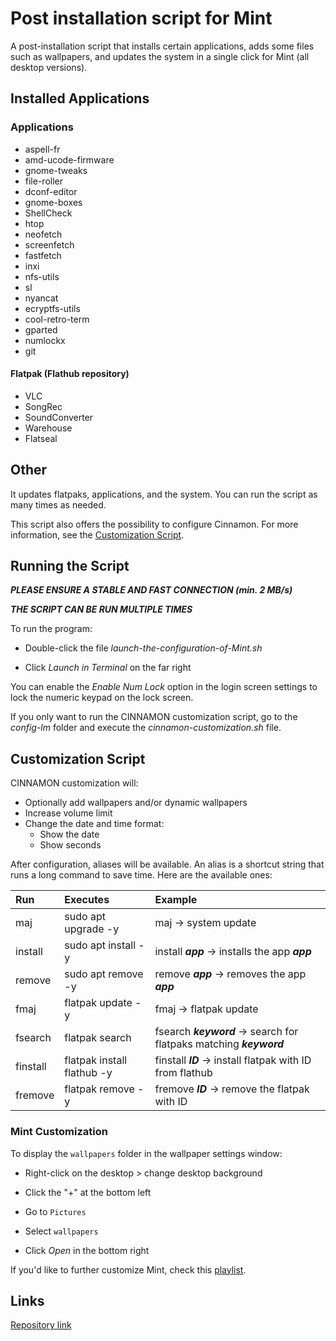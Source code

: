 # **Post installation script for Mint**

A post-installation script that installs certain applications, adds some files such as wallpapers, and updates the system in a single click for Mint (all desktop versions).

## **Installed Applications**

### **Applications**

- aspell-fr  
- amd-ucode-firmware  
- gnome-tweaks  
- file-roller  
- dconf-editor  
- gnome-boxes  
- ShellCheck  
- htop  
- neofetch  
- screenfetch  
- fastfetch  
- inxi  
- nfs-utils  
- sl  
- nyancat  
- ecryptfs-utils  
- cool-retro-term  
- gparted  
- numlockx  
- git  

#### Flatpak (Flathub repository)

- VLC  
- SongRec  
- SoundConverter  
- Warehouse  
- Flatseal  

## **Other**

It updates flatpaks, applications, and the system. You can run the script as many times as needed.

This script also offers the possibility to configure Cinnamon. For more information, see the [Customization Script](#customization-script).

## **Running the Script**

**_PLEASE ENSURE A STABLE AND FAST CONNECTION (min. 2 MB/s)_**

**_THE SCRIPT CAN BE RUN MULTIPLE TIMES_**

To run the program:

- Double-click the file _launch-the-configuration-of-Mint.sh_

- Click _Launch in Terminal_ on the far right

You can enable the _Enable Num Lock_ option in the login screen settings to lock the numeric keypad on the lock screen.

If you only want to run the CINNAMON customization script, go to the _config-lm_ folder and execute the _cinnamon-customization.sh_ file.

## **Customization Script**

CINNAMON customization will:

- Optionally add wallpapers and/or dynamic wallpapers  
- Increase volume limit  
- Change the date and time format:
  - Show the date  
  - Show seconds  

After configuration, aliases will be available. An alias is a shortcut string that runs a long command to save time. Here are the available ones:

| Run           | Executes                        | Example                                                                 |
|:--------------|:--------------------------------|:------------------------------------------------------------------------|
| maj           | sudo apt upgrade -y             | maj -> system update                                                    |
| install       | sudo apt install -y             | install **_app_** -> installs the app **_app_**                         |
| remove        | sudo apt remove -y              | remove **_app_** -> removes the app **_app_**                           |
| fmaj          | flatpak update -y               | fmaj -> flatpak update                                                  |
| fsearch       | flatpak search                  | fsearch **_keyword_** -> search for flatpaks matching **_keyword_**     |
| finstall      | flatpak install flathub -y      | finstall **_ID_** -> install flatpak with ID from flathub              |
| fremove       | flatpak remove -y               | fremove **_ID_** -> remove the flatpak with ID                          |

### **Mint Customization**

To display the `wallpapers` folder in the wallpaper settings window:

- Right-click on the desktop > change desktop background

- Click the "+" at the bottom left

- Go to `Pictures`

- Select `wallpapers`

- Click _Open_ in the bottom right

If you'd like to further customize Mint, check this [playlist](https://youtube.com/playlist?list=PL-xp5bZmT8148dNSbLTQBhEntfp_HeXfu&si=HTQfktPsC7zkXVnr).

## **Links**

[Repository link](https://github.com/Loanbrwsk1/EN_Post_installation_script_for_Linux)
